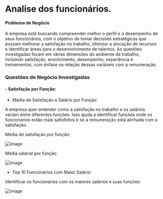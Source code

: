 # Analise dos funcionários.

#### Problema de Negócio

A empresa está buscando compreender melhor o perfil e o desempenho de seus funcionários, com o objetivo de tomar decisões estratégicas que possam melhorar a satisfação no trabalho, otimizar a alocação de recursos e identificar áreas para o desenvolvimento de talentos. As questões investigadas focam em várias dimensões do ambiente de trabalho, incluindo satisfação, envolvimento, desempenho, experiência e treinamentos, com ênfase na relação dessas variáveis com a remuneração.


### Questões de Negócio Investigadas
#### - Satisfação por Função:

- Média de Satisfação e Salário por Função: 

A empresa quer entender como a satisfação no trabalho e os salários variam entre diferentes funções. Isso ajuda a identificar funções onde os funcionários estão mais satisfeitos e se a remuneração está alinhada com a satisfação.

Média de satisfação por função:

![image](https://github.com/user-attachments/assets/dd469758-cb44-4203-bc20-c365e88ef714)


Média salarial por função:

![image](https://github.com/user-attachments/assets/6633b686-8fa7-43c6-afc3-eef9bbccd3d4)


- Top 10 Funcionários com Maior Salário: 

Identificar os funcionários com os maiores salários e suas funções:

![image](https://github.com/user-attachments/assets/7dc6a3d2-08a6-466c-88b5-aab49b536a27)






